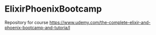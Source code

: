 # ElixirPhoenixBootcamp

Repository for course https://www.udemy.com/the-complete-elixir-and-phoenix-bootcamp-and-tutoria/l

